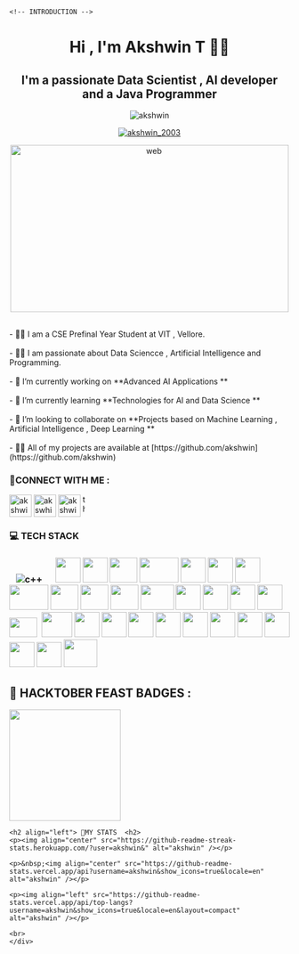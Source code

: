 <!DOCTYPE html>
<html lang="en">
<head>
    <meta charset="UTF-8">
    <meta name="viewport" content="width=device-width, initial-scale=1.0">
    <title>Document</title>
</head>
<body   >

    <!-- INTRODUCTION -->

<h1 align="center"> Hi , I'm Akshwin T 👋👋</h1>

<h2 align="center">I'm a passionate Data Scientist , AI developer and a Java Programmer </h2>

<p align="center"> <img src="https://komarev.com/ghpvc/?username=akshwin&label=Profile%20views&color=0e75b6&style=flat" alt="akshwin" /> </p>


<p align="center"> <a href="https://twitter.com/akshwin_2003" target="blank"><img src="https://img.shields.io/twitter/follow/akshwin_2003?logo=twitter&style=for-the-badge" alt="akshwin_2003" /></a> </p>



<p align="center"> <img src="./images/main.webp" alt="web" width="500" height ="300"/></p>
<br>
- 👨‍🎓 I am a CSE Prefinal Year Student at VIT , Vellore.
<br>

<br>
- 👨‍💻 I am passionate about Data Sciencce , Artificial Intelligence and Programming.
<br>

<br>
- 🔭 I’m currently working on **Advanced AI Applications **
<br>

<br>
- 🌱 I’m currently learning **Technologies for AI and Data Science **
<br>

<br>
- 👯 I’m looking to collaborate on **Projects based on Machine Learning , Artificial Intelligence , Deep Learning  **
<br>

<br>
- 👨‍💻 All of my projects are available at [https://github.com/akshwin](https://github.com/akshwin)
<br>

<!-- CONNECT -->

<h3>📱CONNECT WITH ME  :</h3>
<a href="https://twitter.com/akshwin_2003" target="blank"><img align="center" src="https://raw.githubusercontent.com/rahuldkjain/github-profile-readme-generator/master/src/images/icons/Social/twitter.svg" alt="akshwin_2003" height="40" width="40" /></a>
<a href="https://linkedin.com/in/akswhin" target="blank"><img align="center" src="https://raw.githubusercontent.com/rahuldkjain/github-profile-readme-generator/master/src/images/icons/Social/linked-in-alt.svg" alt="akswhin" height="40" width="40" /></a>
<a href="https://kaggle.com/akshwint" target="blank"><img align="center" src="https://raw.githubusercontent.com/rahuldkjain/github-profile-readme-generator/master/src/images/icons/Social/kaggle.svg" alt="akshwint" height="40" width="40" /></a>
<a href="https://instagram.com/the_akshwin" target="blank"><img align="center" src="https://raw.githubusercontent.com/rahuldkjain/github-profile-readme-generator/master/src/images/icons/Social/instagram.svg" alt="the_akshwin" height="40" width="4" /></a>
</p>

<!-- TECH STACK -->

<h3> 💻 TECH STACK <h3>

<img src="./images/java.png" alt="">
<img src="./images/python.png" alt="">
<img src="./images/C.png" alt="">
<img src="./images/c++.png" alt="c++">
<img src="./images/html.png" alt="">
<img src="./images/css.png" alt="">
<img src="./images/js.png" alt="">



<!--<h3> AL/ML TOOLS AND TECHNOLOGIES </#h3>-->
<img src="./images/numpy.png" alt="">
<img src="./images/pandas.png" alt="">
<img src="./images/matplotlib.png" alt="" height = 45px width="45px">
<img src="./images/seaborn.png" alt="" height="45px" width="45px">
<img src="./images/sklearn.png" alt="" height="45px" width="50px">
<img src="./images/Plotly.png" alt="" height="45px" width="70px">
<img src="./images/tensorflow.png" alt="" height="45px" width="45px">
<img src="./images/keras.jpg" alt="" height="45px" width="45px">
<img src="./images/opencv.png" alt="" height="45px" width="45px">
<img src="./images/nltk.png" alt="" height="45px" width="70px">
<img src="./images/SpaCy.png" alt="" height="45px" width="50px">
<img src="./images/gensim.png" alt="" height="45px" width="50px">
<!-- <img src="./images/powerbi.png" alt="" height="50px" width="60px"> -->


<!--<h5>WEB SCRAPING LIBRARIS </h5>-->
<img src="./images/requests.png" alt="" height="45px" width="50px">
<img src="./images/beautifulsoup.webp" alt="" height="45px" width="60px">
<img src="./images/selenium.png" alt="" height="45px" width="45px">
<img src="./images/scrapy.jpg" alt="" height="45px" width="45px">
<img src="./images/streamlit.svg" alt="" height="45px" width="45px">
<img src="./images/flask.webp" alt="" height="45px" width="45px">
<img src="./images/aws.png" alt="" height="35px" width="50px">
<!-- <img src="./images/heroku.webp" alt="" height="45px" width="45px">
<img src="./images/aws.png" alt="" height="35px" width="50px">
<img src="./images/azure.png" alt="" height="45px" width="45px"> -->

<!--<h4>WEB DEVELOPMENT TOOLS AND TECHNOLOGIES  </h4>-->

<img src="./images/bootstrap.png" alt="">
<!-- <img src="./images/jquery.png" alt="" height="45px" width="45px"> -->
<img src="./images/nodejs.png" alt="" height="45px" width="55px">
<!-- <img src="./images/express-js.png" alt=""height="45px" width="55px"> -->
<img src="./images/postman.png" alt=""height="45px" width="45px">
<!-- <img src="./images/postgresql.png" alt="" height="50px" width="45px">
<img src="./images/react.png" alt="" height="50px" width="45px"> -->


<!--<h4> CLOUD TECHNOLOGIES </h4>-->



<!--<h4> DATABASES AND RELATED TOOLS</h4>-->

<img src="./images/mysql.png" alt="" height="45px" width="45px">
<img src="./images/oracle.webp" alt="" height="45px" width="45px">
<img src="./images/workbench.png" alt="" height="45px" width="45px">

<!--<h4> OTHER TOOLS</h4>-->
<img src="./images/git.png" alt="" height="45px" width="45px">
<img src="./images/linux.jpg" alt="" height="45px" width="45px">
<img src="./images/anaconda.png" alt="" height="45px" width="45px">
<img src="./images/vscode.jpg" alt="" height="45px" width="45px">
<img src="./images/overleaf.png" alt="" height="45px" width="45px">
<img src="./images/ubuntu.png" alt="" height="45px" width="45px">
<img src="./images/kali linux.png" alt="" height="50px" width="60px">


<!-- OPEN SOURCE CONTRIBUTION -->
<h2>📔 HACKTOBER FEAST BADGES  :  </h2>
<img src="https://holopin.me/akshwin" alt="" height=" 200px" weight = 200px  >
    


<!-- STATS -->
    <h2 align="left"> 📃MY STATS  <h2>
    <p><img align="center" src="https://github-readme-streak-stats.herokuapp.com/?user=akshwin&" alt="akshwin" /></p>
    
    <p>&nbsp;<img align="center" src="https://github-readme-stats.vercel.app/api?username=akshwin&show_icons=true&locale=en" alt="akshwin" /></p>
    
    <p><img align="left" src="https://github-readme-stats.vercel.app/api/top-langs?username=akshwin&show_icons=true&locale=en&layout=compact" alt="akshwin" /></p>
    
    <br>
    </div>

</body>
</html>
